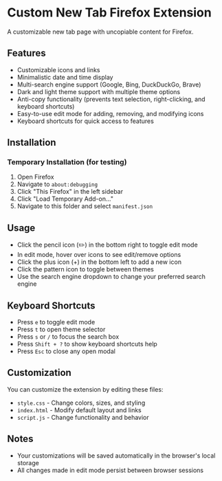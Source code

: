 # Custom New Tab Firefox Extension

A customizable new tab page with uncopiable content for Firefox.

## Features

- Customizable icons and links
- Minimalistic date and time display
- Multi-search engine support (Google, Bing, DuckDuckGo, Brave)
- Dark and light theme support with multiple theme options
- Anti-copy functionality (prevents text selection, right-clicking, and keyboard shortcuts)
- Easy-to-use edit mode for adding, removing, and modifying icons
- Keyboard shortcuts for quick access to features

## Installation

### Temporary Installation (for testing)

1. Open Firefox
2. Navigate to `about:debugging`
3. Click "This Firefox" in the left sidebar
4. Click "Load Temporary Add-on..."
5. Navigate to this folder and select `manifest.json`


## Usage

- Click the pencil icon (✏️) in the bottom right to toggle edit mode
- In edit mode, hover over icons to see edit/remove options
- Click the plus icon (+) in the bottom left to add a new icon
- Click the pattern icon to toggle between themes
- Use the search engine dropdown to change your preferred search engine

## Keyboard Shortcuts

- Press `e` to toggle edit mode
- Press `t` to open theme selector
- Press `s` or `/` to focus the search box
- Press `Shift + ?` to show keyboard shortcuts help
- Press `Esc` to close any open modal

## Customization

You can customize the extension by editing these files:
- `style.css` - Change colors, sizes, and styling
- `index.html` - Modify default layout and links
- `script.js` - Change functionality and behavior

## Notes

- Your customizations will be saved automatically in the browser's local storage
- All changes made in edit mode persist between browser sessions 
